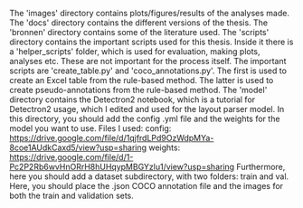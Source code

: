 The 'images' directory contains plots/figures/results of the analyses made.
The 'docs' directory contains the different versions of the thesis.
The 'bronnen' directory contains some of the literature used.
The 'scripts' directory contains the important scripts used for this thesis. Inside it there is a 'helper_scripts' folder, which is used for evaluation, making plots, analyses etc. These are not important for the process itself.
The important scripts are 'create_table.py' and 'coco_annotations.py'. The first is used to create an Excel table from the rule-based method. The latter is used to create pseudo-annotations from the rule-based method.
The 'model' directory contains the Detectron2 notebook, which is a tutorial for Detectron2 usage, which I edited and used for the layout parser model. In this directory, you should add the config .yml file and the weights for the model you want to use. 
Files I used: 
config: https://drive.google.com/file/d/1qjfrdLPd9OzWdpMYa-8coe1AUdkCaxd5/view?usp=sharing
weights: https://drive.google.com/file/d/1-Pc2P2Rb6wvHnORrH8hUHqypMBGYzlu1/view?usp=sharing
Furthermore, here you should add a dataset subdirectory, with two folders: train and val. Here, you should place the .json COCO annotation file and the images for both the train and validation sets.
